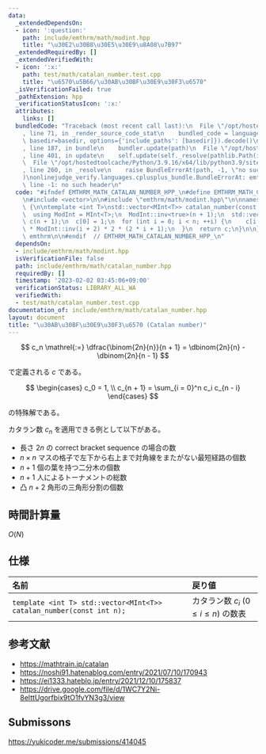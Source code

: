 ```yaml
---
data:
  _extendedDependsOn:
  - icon: ':question:'
    path: include/emthrm/math/modint.hpp
    title: "\u30E2\u30B8\u30E5\u30E9\u8A08\u7B97"
  _extendedRequiredBy: []
  _extendedVerifiedWith:
  - icon: ':x:'
    path: test/math/catalan_number.test.cpp
    title: "\u6570\u5B66/\u30AB\u30BF\u30E9\u30F3\u6570"
  _isVerificationFailed: true
  _pathExtension: hpp
  _verificationStatusIcon: ':x:'
  attributes:
    links: []
  bundledCode: "Traceback (most recent call last):\n  File \"/opt/hostedtoolcache/Python/3.9.16/x64/lib/python3.9/site-packages/onlinejudge_verify/documentation/build.py\"\
    , line 71, in _render_source_code_stat\n    bundled_code = language.bundle(stat.path,\
    \ basedir=basedir, options={'include_paths': [basedir]}).decode()\n  File \"/opt/hostedtoolcache/Python/3.9.16/x64/lib/python3.9/site-packages/onlinejudge_verify/languages/cplusplus.py\"\
    , line 187, in bundle\n    bundler.update(path)\n  File \"/opt/hostedtoolcache/Python/3.9.16/x64/lib/python3.9/site-packages/onlinejudge_verify/languages/cplusplus_bundle.py\"\
    , line 401, in update\n    self.update(self._resolve(pathlib.Path(included), included_from=path))\n\
    \  File \"/opt/hostedtoolcache/Python/3.9.16/x64/lib/python3.9/site-packages/onlinejudge_verify/languages/cplusplus_bundle.py\"\
    , line 260, in _resolve\n    raise BundleErrorAt(path, -1, \"no such header\"\
    )\nonlinejudge_verify.languages.cplusplus_bundle.BundleErrorAt: emthrm/math/modint.hpp:\
    \ line -1: no such header\n"
  code: "#ifndef EMTHRM_MATH_CATALAN_NUMBER_HPP_\n#define EMTHRM_MATH_CATALAN_NUMBER_HPP_\n\
    \n#include <vector>\n\n#include \"emthrm/math/modint.hpp\"\n\nnamespace emthrm\
    \ {\n\ntemplate <int T>\nstd::vector<MInt<T>> catalan_number(const int n) {\n\
    \  using ModInt = MInt<T>;\n  ModInt::inv<true>(n + 1);\n  std::vector<ModInt>\
    \ c(n + 1);\n  c[0] = 1;\n  for (int i = 0; i < n; ++i) {\n    c[i + 1] = c[i]\
    \ * ModInt::inv(i + 2) * 2 * (2 * i + 1);\n  }\n  return c;\n}\n\n}  // namespace\
    \ emthrm\n\n#endif  // EMTHRM_MATH_CATALAN_NUMBER_HPP_\n"
  dependsOn:
  - include/emthrm/math/modint.hpp
  isVerificationFile: false
  path: include/emthrm/math/catalan_number.hpp
  requiredBy: []
  timestamp: '2023-02-02 03:45:06+09:00'
  verificationStatus: LIBRARY_ALL_WA
  verifiedWith:
  - test/math/catalan_number.test.cpp
documentation_of: include/emthrm/math/catalan_number.hpp
layout: document
title: "\u30AB\u30BF\u30E9\u30F3\u6570 (Catalan number)"
---
```


$$
  c_n \mathrel{:=} \dfrac{\binom{2n}{n}}{n + 1} = \dbinom{2n}{n} - \dbinom{2n}{n - 1}
$$

で定義される $c$ である。

$$
  \begin{cases}
    c_0 = 1, \\
    c_{n + 1} = \sum_{i = 0}^n c_i c_{n - i}
  \end{cases}
$$

の特殊解である。

カタラン数 $c_n$ を適用できる例として以下がある。
- 長さ $2n$ の correct bracket sequence の場合の数
- $n \times n$ マスの格子で左下から右上まで対角線をまたがない最短経路の個数
- $n + 1$ 個の葉を持つ二分木の個数
- $n + 1$ 人によるトーナメントの総数
- 凸 $n + 2$ 角形の三角形分割の個数


## 時間計算量

$O(N)$


## 仕様

|名前|戻り値|
|:--|:--|
|`template <int T> std::vector<MInt<T>> catalan_number(const int n);`|カタラン数 $c_i$ ($0 \leq i \leq n$) の数表|


## 参考文献

- https://mathtrain.jp/catalan
- https://noshi91.hatenablog.com/entry/2021/07/10/170943
- https://ei1333.hateblo.jp/entry/2021/12/10/175837
- https://drive.google.com/file/d/1WC7Y2Ni-8elttUgorfbix9tO1fvYN3g3/view


## Submissons

https://yukicoder.me/submissions/414045
